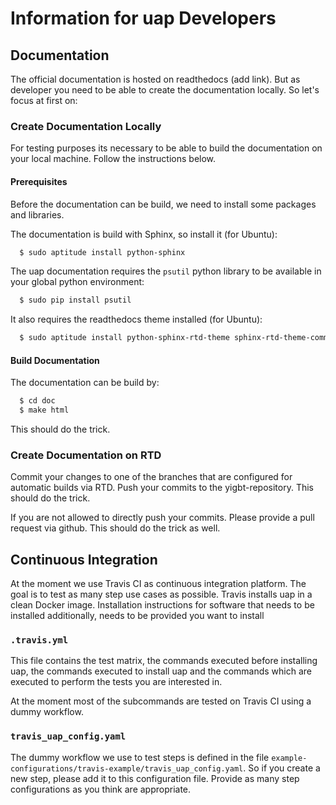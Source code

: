<!--
  This is the documentation for uap. Please keep lines under
  80 characters if you can and start each sentence on a new line as it 
  decreases maintenance and makes diffs more readable.
-->

<!--
  This document describe different issues concerning the development of uap.
-->

# Information for uap Developers

## Documentation

The official documentation is hosted on readthedocs (add link). But as
developer you need to be able to create the documentation locally. So let's
focus at first on:

### Create Documentation Locally

For testing purposes its necessary to be able to build the documentation on your
local machine. Follow the instructions below.

#### Prerequisites

Before the documentation can be build, we need to install some packages and
libraries.

The documentation is build with Sphinx, so install it (for Ubuntu):

```bash
  $ sudo aptitude install python-sphinx
```

The uap documentation requires the ``psutil`` python library to be available
in your global python environment:

```bash
  $ sudo pip install psutil
```

It also requires the readthedocs theme installed (for Ubuntu):

```bash
  $ sudo aptitude install python-sphinx-rtd-theme sphinx-rtd-theme-common
```

#### Build Documentation

The documentation can be build by:

```bash
  $ cd doc
  $ make html
```

This should do the trick.

### Create Documentation on RTD

Commit your changes to one of the branches that are configured for automatic
builds via RTD. Push your commits to the yigbt-repository. This should do the
trick.

If you are not allowed to directly push your commits. Please provide a pull
request via github. This should do the trick as well.

## Continuous Integration

At the moment we use Travis CI as continuous integration platform. The goal is
to test as many step use cases as possible. Travis installs uap in a clean
Docker image. Installation instructions for software that needs to be installed
additionally, needs to be provided  you want to install 

### `.travis.yml`

This file contains the test matrix, the commands executed before installing uap,
the commands executed to install uap and the commands which are executed to
perform the tests you are interested in.

At the moment most of the subcommands are tested on Travis CI using a dummy
workflow.

### `travis_uap_config.yaml`

The dummy workflow we use to test steps is defined in the file
`example-configurations/travis-example/travis_uap_config.yaml`.
So if you create a new step, please add it to this configuration file. Provide
as many step configurations as you think are appropriate.

